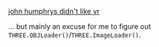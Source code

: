 [john humphrys didn't like vr](http://www.bbc.co.uk/programmes/p03kbqdw)

... but mainly an excuse for me to figure out ```THREE.OBJLoader()```/```THREE.ImageLoader()```.
